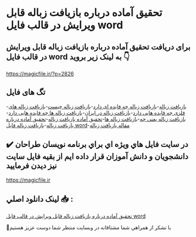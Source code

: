 # تحقیق آماده درباره بازیافت زباله قابل ویرایش در قالب فایل word

## برای دریافت تحقیق آماده درباره بازیافت زباله قابل ویرایش در قالب فایل word به لینک زیر بروید 👇

https://magicfile.ir/?p=2826

## تگ های فایل

-[بازيافت زباله](https://magicfile.ir/product/%d8%aa%d8%ad%d9%82%d9%8a%d9%82-%d8%a2%d9%85%d8%a7%d8%af%d9%87-%d8%af%d8%b1%d8%a8%d8%a7%d8%b1%d9%87-%d8%a8%d8%a7%d8%b2%d9%8a%d8%a7%d9%81%d8%aa-%d8%b2%d8%a8%d8%a7%d9%84%d9%87-%d9%82%d8%a7%d8%a8%d9%84-%d9%88%d9%8a%d8%b1%d8%a7%d9%8a%d8%b4-word/)-[بازیافت زباله چه فایده ای دارد](https://magicfile.ir/product/%d8%aa%d8%ad%d9%82%d9%8a%d9%82-%d8%a2%d9%85%d8%a7%d8%af%d9%87-%d8%af%d8%b1%d8%a8%d8%a7%d8%b1%d9%87-%d8%a8%d8%a7%d8%b2%d9%8a%d8%a7%d9%81%d8%aa-%d8%b2%d8%a8%d8%a7%d9%84%d9%87-%d9%82%d8%a7%d8%a8%d9%84-%d9%88%d9%8a%d8%b1%d8%a7%d9%8a%d8%b4-word/)-[بازیافت زباله چیست](https://magicfile.ir/product/%d8%aa%d8%ad%d9%82%d9%8a%d9%82-%d8%a2%d9%85%d8%a7%d8%af%d9%87-%d8%af%d8%b1%d8%a8%d8%a7%d8%b1%d9%87-%d8%a8%d8%a7%d8%b2%d9%8a%d8%a7%d9%81%d8%aa-%d8%b2%d8%a8%d8%a7%d9%84%d9%87-%d9%82%d8%a7%d8%a8%d9%84-%d9%88%d9%8a%d8%b1%d8%a7%d9%8a%d8%b4-word/)-[بازیافت زباله های فلزی چه فایده هایی دارد](https://magicfile.ir/product/%d8%aa%d8%ad%d9%82%d9%8a%d9%82-%d8%a2%d9%85%d8%a7%d8%af%d9%87-%d8%af%d8%b1%d8%a8%d8%a7%d8%b1%d9%87-%d8%a8%d8%a7%d8%b2%d9%8a%d8%a7%d9%81%d8%aa-%d8%b2%d8%a8%d8%a7%d9%84%d9%87-%d9%82%d8%a7%d8%a8%d9%84-%d9%88%d9%8a%d8%b1%d8%a7%d9%8a%d8%b4-word/)-[بازیافت زباله در ایران](https://magicfile.ir/product/%d8%aa%d8%ad%d9%82%d9%8a%d9%82-%d8%a2%d9%85%d8%a7%d8%af%d9%87-%d8%af%d8%b1%d8%a8%d8%a7%d8%b1%d9%87-%d8%a8%d8%a7%d8%b2%d9%8a%d8%a7%d9%81%d8%aa-%d8%b2%d8%a8%d8%a7%d9%84%d9%87-%d9%82%d8%a7%d8%a8%d9%84-%d9%88%d9%8a%d8%b1%d8%a7%d9%8a%d8%b4-word/)-[بازیافت زباله ها چه فایده هایی دارد](https://magicfile.ir/product/%d8%aa%d8%ad%d9%82%d9%8a%d9%82-%d8%a2%d9%85%d8%a7%d8%af%d9%87-%d8%af%d8%b1%d8%a8%d8%a7%d8%b1%d9%87-%d8%a8%d8%a7%d8%b2%d9%8a%d8%a7%d9%81%d8%aa-%d8%b2%d8%a8%d8%a7%d9%84%d9%87-%d9%82%d8%a7%d8%a8%d9%84-%d9%88%d9%8a%d8%b1%d8%a7%d9%8a%d8%b4-word/)-[بازیافت زباله یعنی چه](https://magicfile.ir/product/%d8%aa%d8%ad%d9%82%d9%8a%d9%82-%d8%a2%d9%85%d8%a7%d8%af%d9%87-%d8%af%d8%b1%d8%a8%d8%a7%d8%b1%d9%87-%d8%a8%d8%a7%d8%b2%d9%8a%d8%a7%d9%81%d8%aa-%d8%b2%d8%a8%d8%a7%d9%84%d9%87-%d9%82%d8%a7%d8%a8%d9%84-%d9%88%d9%8a%d8%b1%d8%a7%d9%8a%d8%b4-word/)-[بازیافت زباله ها](https://magicfile.ir/product/%d8%aa%d8%ad%d9%82%d9%8a%d9%82-%d8%a2%d9%85%d8%a7%d8%af%d9%87-%d8%af%d8%b1%d8%a8%d8%a7%d8%b1%d9%87-%d8%a8%d8%a7%d8%b2%d9%8a%d8%a7%d9%81%d8%aa-%d8%b2%d8%a8%d8%a7%d9%84%d9%87-%d9%82%d8%a7%d8%a8%d9%84-%d9%88%d9%8a%d8%b1%d8%a7%d9%8a%d8%b4-word/)-[تحقیق آماده بازیافت زباله](https://magicfile.ir/product/%d8%aa%d8%ad%d9%82%d9%8a%d9%82-%d8%a2%d9%85%d8%a7%d8%af%d9%87-%d8%af%d8%b1%d8%a8%d8%a7%d8%b1%d9%87-%d8%a8%d8%a7%d8%b2%d9%8a%d8%a7%d9%81%d8%aa-%d8%b2%d8%a8%d8%a7%d9%84%d9%87-%d9%82%d8%a7%d8%a8%d9%84-%d9%88%d9%8a%d8%b1%d8%a7%d9%8a%d8%b4-word/)-[تحقيق آماده درباره بازيافت زباله](https://magicfile.ir/product/%d8%aa%d8%ad%d9%82%d9%8a%d9%82-%d8%a2%d9%85%d8%a7%d8%af%d9%87-%d8%af%d8%b1%d8%a8%d8%a7%d8%b1%d9%87-%d8%a8%d8%a7%d8%b2%d9%8a%d8%a7%d9%81%d8%aa-%d8%b2%d8%a8%d8%a7%d9%84%d9%87-%d9%82%d8%a7%d8%a8%d9%84-%d9%88%d9%8a%d8%b1%d8%a7%d9%8a%d8%b4-word/)-[بازيافت زباله فایل word](https://magicfile.ir/product/%d8%aa%d8%ad%d9%82%d9%8a%d9%82-%d8%a2%d9%85%d8%a7%d8%af%d9%87-%d8%af%d8%b1%d8%a8%d8%a7%d8%b1%d9%87-%d8%a8%d8%a7%d8%b2%d9%8a%d8%a7%d9%81%d8%aa-%d8%b2%d8%a8%d8%a7%d9%84%d9%87-%d9%82%d8%a7%d8%a8%d9%84-%d9%88%d9%8a%d8%b1%d8%a7%d9%8a%d8%b4-word/)-[مقاله بازيافت زباله](https://magicfile.ir/product/%d8%aa%d8%ad%d9%82%d9%8a%d9%82-%d8%a2%d9%85%d8%a7%d8%af%d9%87-%d8%af%d8%b1%d8%a8%d8%a7%d8%b1%d9%87-%d8%a8%d8%a7%d8%b2%d9%8a%d8%a7%d9%81%d8%aa-%d8%b2%d8%a8%d8%a7%d9%84%d9%87-%d9%82%d8%a7%d8%a8%d9%84-%d9%88%d9%8a%d8%b1%d8%a7%d9%8a%d8%b4-word/)

## ✔️ در سايت فايل هاي ويژه اي براي برنامه نويسان طراحان دانشجويان و دانش آموزان قرار داده ايم از بقيه فايل سايت نيز ديدن فرماييد

https://magicfile.ir


## لينک دانلود اصلي 📥 :

[تحقیق آماده درباره بازیافت زباله قابل ویرایش در قالب فایل word](https://magicfile.ir/product/%d8%aa%d8%ad%d9%82%d9%8a%d9%82-%d8%a2%d9%85%d8%a7%d8%af%d9%87-%d8%af%d8%b1%d8%a8%d8%a7%d8%b1%d9%87-%d8%a8%d8%a7%d8%b2%d9%8a%d8%a7%d9%81%d8%aa-%d8%b2%d8%a8%d8%a7%d9%84%d9%87-%d9%82%d8%a7%d8%a8%d9%84-%d9%88%d9%8a%d8%b1%d8%a7%d9%8a%d8%b4-word/) 


🙏با تشکر از همراهي شما مشتاقانه در وبسایت منتظر شما دوست عزیز هستیم

